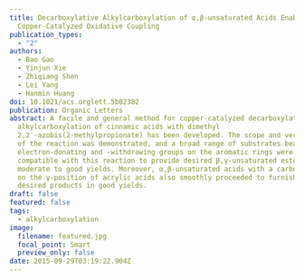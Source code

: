 ```yaml
---
title: Decarboxylative Alkylcarboxylation of α,β-unsaturated Acids Enabled by
  Copper-Catalyzed Oxidative Coupling
publication_types:
  - "2"
authors:
  - Bao Gao
  - Yinjun Xie
  - Zhiqiang Shen
  - Lei Yang
  - Hanmin Huang
doi: 10.1021/acs.orglett.5b02382
publication: Organic Letters
abstract: A facile and general method for copper-catalyzed decarboxylative
  alkylcarboxylation of cinnamic acids with dimethyl
  2,2′-azobis(2-methylpropionate) has been developed. The scope and versatility
  of the reaction was demonstrated, and a broad range of substrates bearing
  electron-donating and -withdrawing groups on the aromatic rings were all
  compatible with this reaction to provide desired β,γ-unsaturated esters in
  moderate to good yields. Moreover, α,β-unsaturated acids with a carbonyl group
  on the γ-position of acrylic acids also smoothly proceeded to furnish the
  desired products in good yields.
draft: false
featured: false
tags:
  - alkylcarboxylation
image:
  filename: featured.jpg
  focal_point: Smart
  preview_only: false
date: 2015-09-29T03:19:22.904Z
---
```

